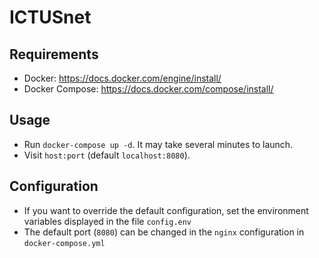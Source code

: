# ICTUSnet

## Requirements
* Docker:  https://docs.docker.com/engine/install/
* Docker Compose: https://docs.docker.com/compose/install/
## Usage
* Run `docker-compose up -d`. It may take several minutes to launch.
* Visit `host:port` (default `localhost:8080`).
## Configuration
* If you want to override the default configuration, 
  set the environment variables displayed in the file `config.env`
* The default port (`8080`) can be changed in the `nginx` configuration in `docker-compose.yml`

